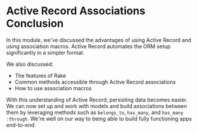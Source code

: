 # Active Record Associations Conclusion

In this module, we've discussed the advantages of using Active Record and using
association macros. Active Record automates the ORM setup significantly in a
simpler format.

We also discussed:

- The features of Rake
- Common methods accessible through Active Record associations
- How to use association macros

With this understanding of Active Record, persisting data
becomes easier. We can now set up and work with models and build associations
between them by leveraging methods such as `belongs_to`, `has_many`, and
`has_many :through`. We're well on our way to being able to build fully
functioning apps end-to-end.
